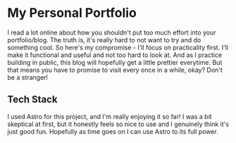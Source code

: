# My Personal Portfolio

I read a lot online about how you shouldn't put too much effort into your portfolio/blog. The truth is, it's really hard to not want to try and do something cool. So here's my compromise - I'll focus on practicality first. I'll make it functional and useful and not too hard to look at. And as I practice building in public, this blog will hopefully get a little prettier everytime. But that means you have to promise to visit every once in a while, okay? Don't be a stranger!

## Tech Stack

I used Astro for this project, and I'm really enjoying it so far! I was a bit skeptical at first, but it honestly feels so nice to use and I genuinely think it's just good fun. Hopefully as time goes on I can use Astro to its full power.
